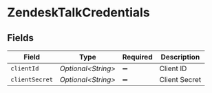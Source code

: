 # ZendeskTalkCredentials


## Fields

| Field               | Type                | Required            | Description         |
| ------------------- | ------------------- | ------------------- | ------------------- |
| `clientId`          | *Optional\<String>* | :heavy_minus_sign:  | Client ID           |
| `clientSecret`      | *Optional\<String>* | :heavy_minus_sign:  | Client Secret       |
